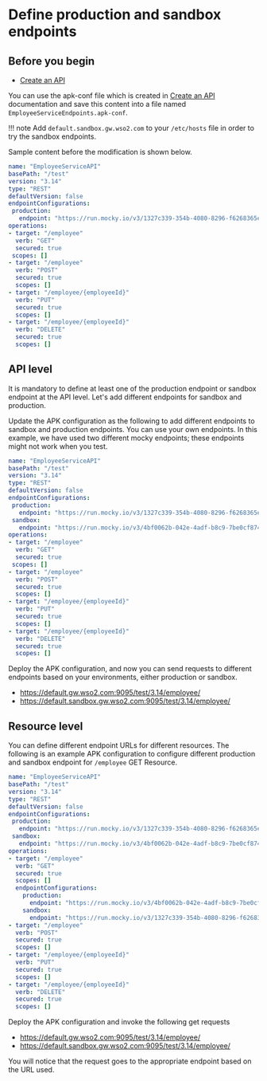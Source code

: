 # Define production and sandbox endpoints

## Before you begin

- [Create an API](../../get-started/quick-start-guide.md)


You can use the apk-conf file which is created in [Create an API](../../get-started/quick-start-guide.md) documentation and save this content into a file named `EmployeeServiceEndpoints.apk-conf`.

!!! note
        Add `default.sandbox.gw.wso2.com` to your `/etc/hosts` file in order to try the sandbox endpoints.

Sample content before the modification is shown below.

   ```yaml
   name: "EmployeeServiceAPI"
   basePath: "/test"
   version: "3.14"
   type: "REST"
   defaultVersion: false
   endpointConfigurations:
    production:
      endpoint: "https://run.mocky.io/v3/1327c339-354b-4080-8296-f6268365e67b"
   operations:
   - target: "/employee"
     verb: "GET"
     secured: true
    scopes: []
   - target: "/employee"
     verb: "POST"
     secured: true
     scopes: []
   - target: "/employee/{employeeId}"
     verb: "PUT"
     secured: true
     scopes: []
   - target: "/employee/{employeeId}"
     verb: "DELETE"
     secured: true
     scopes: []
   ```


## API level

It is mandatory to define at least one of the production endpoint or sandbox endpoint at the API level. Let's add different endpoints for sandbox and production.

Update the APK configuration as the following to add different endpoints to sandbox and production endpoints. You can use your own endpoints. In this example, we have used two different mocky endpoints; these endpoints might not work when you test. 


   ```yaml
   name: "EmployeeServiceAPI"
   basePath: "/test"
   version: "3.14"
   type: "REST"
   defaultVersion: false
   endpointConfigurations:
    production:
      endpoint: "https://run.mocky.io/v3/1327c339-354b-4080-8296-f6268365e67b"
    sandbox:
      endpoint: "https://run.mocky.io/v3/4bf0062b-042e-4adf-b8c9-7be0cf8745cb"
   operations:
   - target: "/employee"
     verb: "GET"
     secured: true
    scopes: []
   - target: "/employee"
     verb: "POST"
     secured: true
     scopes: []
   - target: "/employee/{employeeId}"
     verb: "PUT"
     secured: true
     scopes: []
   - target: "/employee/{employeeId}"
     verb: "DELETE"
     secured: true
     scopes: []
   ```

Deploy the APK configuration, and now you can send requests to different endpoints based on your environments, either production or sandbox.

- https://default.gw.wso2.com:9095/test/3.14/employee/
- https://default.sandbox.gw.wso2.com:9095/test/3.14/employee/

## Resource level

You can define different endpoint URLs for different resources. The following is an example APK configuration to configure different production and sandbox endpoint for `/employee` GET Resource.


   ```yaml
   name: "EmployeeServiceAPI"
   basePath: "/test"
   version: "3.14"
   type: "REST"
   defaultVersion: false
   endpointConfigurations:
    production:
      endpoint: "https://run.mocky.io/v3/1327c339-354b-4080-8296-f6268365e67b"
    sandbox:
      endpoint: "https://run.mocky.io/v3/4bf0062b-042e-4adf-b8c9-7be0cf8745cb"
   operations:
   - target: "/employee"
     verb: "GET"
     secured: true
     scopes: []
     endpointConfigurations:
       production:
         endpoint: "https://run.mocky.io/v3/4bf0062b-042e-4adf-b8c9-7be0cf8745cb"
       sandbox:
         endpoint: "https://run.mocky.io/v3/1327c339-354b-4080-8296-f6268365e67b"
   - target: "/employee"
     verb: "POST"
     secured: true
     scopes: []
   - target: "/employee/{employeeId}"
     verb: "PUT"
     secured: true
     scopes: []
   - target: "/employee/{employeeId}"
     verb: "DELETE"
     secured: true
     scopes: []
   ```

Deploy the APK configuration and invoke the following get requests

- https://default.gw.wso2.com:9095/test/3.14/employee/
- https://default.sandbox.gw.wso2.com:9095/test/3.14/employee/

You will notice that the request goes to the appropriate endpoint based on the URL used. 